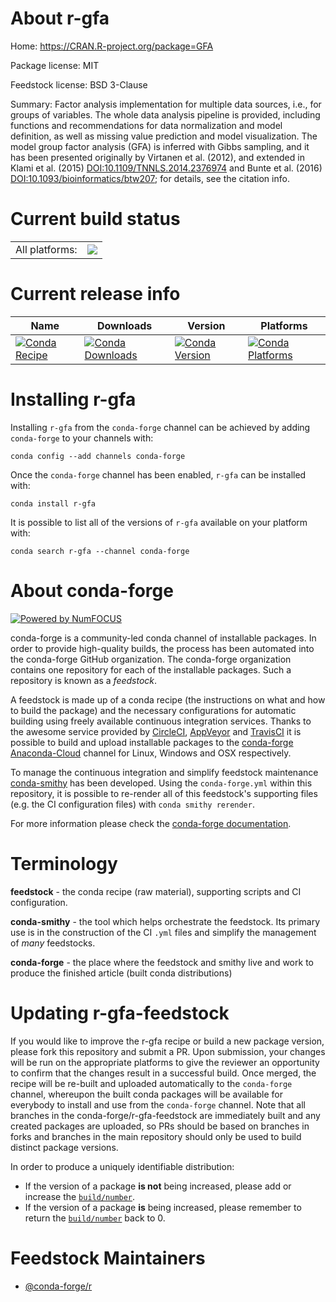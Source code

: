 About r-gfa
===========

Home: https://CRAN.R-project.org/package=GFA

Package license: MIT

Feedstock license: BSD 3-Clause

Summary: Factor analysis implementation for multiple data sources, i.e., for groups of variables. The whole data analysis pipeline is provided, including functions and recommendations for data normalization and model definition, as well as missing value prediction and model visualization. The model group factor analysis (GFA) is inferred with Gibbs sampling, and it has been presented originally by Virtanen et al. (2012), and extended in Klami et al. (2015) <DOI:10.1109/TNNLS.2014.2376974> and Bunte et al. (2016) <DOI:10.1093/bioinformatics/btw207>; for details, see the citation info.



Current build status
====================


<table><tr><td>All platforms:</td>
    <td>
      <a href="https://dev.azure.com/conda-forge/feedstock-builds/_build/latest?definitionId=2495&branchName=master">
        <img src="https://dev.azure.com/conda-forge/feedstock-builds/_apis/build/status/r-gfa-feedstock?branchName=master">
      </a>
    </td>
  </tr>
</table>

Current release info
====================

| Name | Downloads | Version | Platforms |
| --- | --- | --- | --- |
| [![Conda Recipe](https://img.shields.io/badge/recipe-r--gfa-green.svg)](https://anaconda.org/conda-forge/r-gfa) | [![Conda Downloads](https://img.shields.io/conda/dn/conda-forge/r-gfa.svg)](https://anaconda.org/conda-forge/r-gfa) | [![Conda Version](https://img.shields.io/conda/vn/conda-forge/r-gfa.svg)](https://anaconda.org/conda-forge/r-gfa) | [![Conda Platforms](https://img.shields.io/conda/pn/conda-forge/r-gfa.svg)](https://anaconda.org/conda-forge/r-gfa) |

Installing r-gfa
================

Installing `r-gfa` from the `conda-forge` channel can be achieved by adding `conda-forge` to your channels with:

```
conda config --add channels conda-forge
```

Once the `conda-forge` channel has been enabled, `r-gfa` can be installed with:

```
conda install r-gfa
```

It is possible to list all of the versions of `r-gfa` available on your platform with:

```
conda search r-gfa --channel conda-forge
```


About conda-forge
=================

[![Powered by NumFOCUS](https://img.shields.io/badge/powered%20by-NumFOCUS-orange.svg?style=flat&colorA=E1523D&colorB=007D8A)](http://numfocus.org)

conda-forge is a community-led conda channel of installable packages.
In order to provide high-quality builds, the process has been automated into the
conda-forge GitHub organization. The conda-forge organization contains one repository
for each of the installable packages. Such a repository is known as a *feedstock*.

A feedstock is made up of a conda recipe (the instructions on what and how to build
the package) and the necessary configurations for automatic building using freely
available continuous integration services. Thanks to the awesome service provided by
[CircleCI](https://circleci.com/), [AppVeyor](https://www.appveyor.com/)
and [TravisCI](https://travis-ci.com/) it is possible to build and upload installable
packages to the [conda-forge](https://anaconda.org/conda-forge)
[Anaconda-Cloud](https://anaconda.org/) channel for Linux, Windows and OSX respectively.

To manage the continuous integration and simplify feedstock maintenance
[conda-smithy](https://github.com/conda-forge/conda-smithy) has been developed.
Using the ``conda-forge.yml`` within this repository, it is possible to re-render all of
this feedstock's supporting files (e.g. the CI configuration files) with ``conda smithy rerender``.

For more information please check the [conda-forge documentation](https://conda-forge.org/docs/).

Terminology
===========

**feedstock** - the conda recipe (raw material), supporting scripts and CI configuration.

**conda-smithy** - the tool which helps orchestrate the feedstock.
                   Its primary use is in the construction of the CI ``.yml`` files
                   and simplify the management of *many* feedstocks.

**conda-forge** - the place where the feedstock and smithy live and work to
                  produce the finished article (built conda distributions)


Updating r-gfa-feedstock
========================

If you would like to improve the r-gfa recipe or build a new
package version, please fork this repository and submit a PR. Upon submission,
your changes will be run on the appropriate platforms to give the reviewer an
opportunity to confirm that the changes result in a successful build. Once
merged, the recipe will be re-built and uploaded automatically to the
`conda-forge` channel, whereupon the built conda packages will be available for
everybody to install and use from the `conda-forge` channel.
Note that all branches in the conda-forge/r-gfa-feedstock are
immediately built and any created packages are uploaded, so PRs should be based
on branches in forks and branches in the main repository should only be used to
build distinct package versions.

In order to produce a uniquely identifiable distribution:
 * If the version of a package **is not** being increased, please add or increase
   the [``build/number``](https://conda.io/docs/user-guide/tasks/build-packages/define-metadata.html#build-number-and-string).
 * If the version of a package **is** being increased, please remember to return
   the [``build/number``](https://conda.io/docs/user-guide/tasks/build-packages/define-metadata.html#build-number-and-string)
   back to 0.

Feedstock Maintainers
=====================

* [@conda-forge/r](https://github.com/conda-forge/r/)

